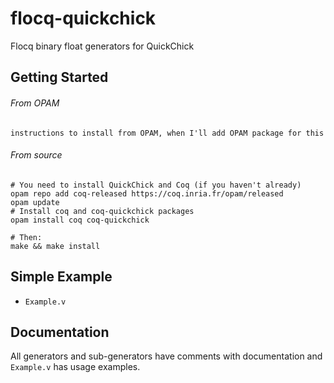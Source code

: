 # flocq-quickchick
Flocq binary float generators for QuickChick

## Getting Started
###### From OPAM
```
instructions to install from OPAM, when I'll add OPAM package for this
```
###### From source
```
# You need to install QuickChick and Coq (if you haven't already)
opam repo add coq-released https://coq.inria.fr/opam/released
opam update
# Install coq and coq-quickchick packages
opam install coq coq-quickchick

# Then:
make && make install
```

## Simple Example
* `Example.v`

## Documentation
All generators and sub-generators have comments
with documentation and `Example.v` has usage examples.
